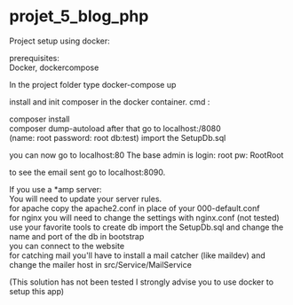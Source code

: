 # projet_5_blog_php
Project setup using docker:  
  
prerequisites:  
Docker, dockercompose  
  
In the project folder type docker-compose up

install and init composer in the docker container.
cmd :

composer install  
composer dump-autoload
after that go to localhost:/8080  
(name: root password: root db:test)
import the SetupDb.sql  
  
you can now go to localhost:80 
The base admin is login: root pw: RootRoot  

to see the email sent go to localhost:8090.




If you use a *amp server:  
You will need to update your server rules.  
for apache copy the apache2.conf in place of your 000-default.conf  
for nginx you will need to change the settings with nginx.conf (not tested)  
use your favorite tools to create db import the SetupDb.sql and change the name and port of the db in bootstrap  
you can connect to the website  
for catching mail you'll have to install a mail catcher (like maildev) and change the mailer host in src/Service/MailService  
  
(This solution has not been tested I strongly advise you to use docker to setup this app)




